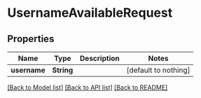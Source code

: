 # UsernameAvailableRequest


## Properties
Name | Type | Description | Notes
------------ | ------------- | ------------- | -------------
**username** | **String** |  | [default to nothing]


[[Back to Model list]](../README.md#models) [[Back to API list]](../README.md#api-endpoints) [[Back to README]](../README.md)



